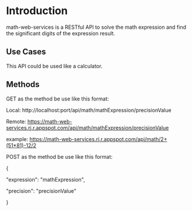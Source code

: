 # Introduction

math-web-services is a RESTful API to solve the math expression and find the significant digits of the expression result.

## Use Cases

This API could be used like a calculator.

## Methods 

GET as the method be use like this format: 

Local: http://localhost:port/api/math/mathExpression/precisionValue

Remote: https://math-web-services.rj.r.appspot.com/api/math/mathExpression/precisionValue

example: https://math-web-services.rj.r.appspot.com/api/math/2+(51*81)-12/2

POST as the method be use like this format:

{

  "expression": "mathExpression",
 
  "precision": "precisionValue"
  
}


